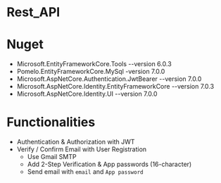 # Rest_API

# Nuget
- Microsoft.EntityFrameworkCore.Tools --version 6.0.3
- Pomelo.EntityFrameworkCore.MySql -version 7.0.0
- Microsoft.AspNetCore.Authentication.JwtBearer --version 7.0.0
- Microsoft.AspNetCore.Identity.EntityFrameworkCore --version 7.0.3
- Microsoft.AspNetCore.Identity.UI --version 7.0.0

# Functionalities
- Authentication & Authorization with JWT 
- Verify / Confirm Email with User Registration
    + Use Gmail SMTP
    + Add 2-Step Verification & App passwords (16-character) 
    + Send email with `email` and `App password` 
